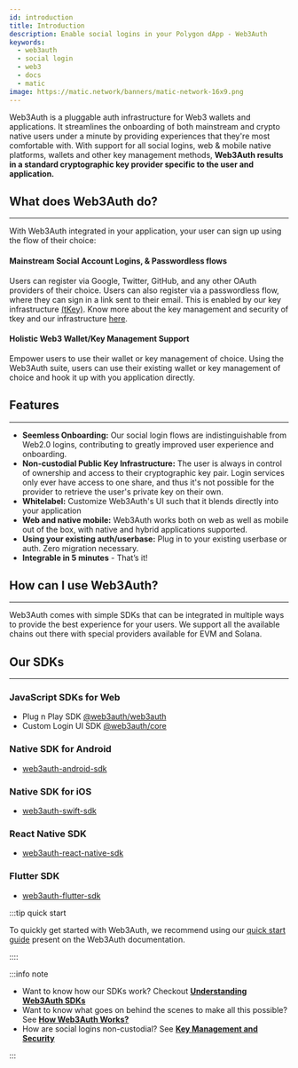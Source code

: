 ```yaml
---
id: introduction 
title: Introduction
description: Enable social logins in your Polygon dApp - Web3Auth
keywords:
  - web3auth
  - social login
  - web3
  - docs
  - matic
image: https://matic.network/banners/matic-network-16x9.png 
---
```


Web3Auth is a pluggable auth infrastructure for Web3 wallets and applications. It streamlines the onboarding of both mainstream and crypto native
users under a minute by providing experiences that they're most comfortable with. With support for all social logins, web & mobile native platforms,
wallets and other key management methods, **Web3Auth results in a standard cryptographic key provider specific to the user and application.**

## What does Web3Auth do?

---

With Web3Auth integrated in your application, your user can sign up using the flow of their choice:

#### Mainstream Social Account Logins, & Passwordless flows
  Users can register via Google, Twitter, GitHub, and any other OAuth providers of their
  choice. Users can also register via a passwordless flow, where they can sign in a link sent to their email. This is enabled by our key
  infrastructure [(tKey)](https://github.com/tkey/tkey). Know more about the key management and security of tkey and our infrastructure
  [here](./key-management.mdx).

#### Holistic Web3 Wallet/Key Management Support
  Empower users to use their wallet or key management of choice. Using the Web3Auth suite, users can
  use their existing wallet or key management of choice and hook it up with you application directly.

## Features
---
- **Seemless Onboarding:** Our social login flows are indistinguishable from Web2.0 logins, contributing to greatly improved user experience and
  onboarding.
- **Non-custodial Public Key Infrastructure:** The user is always in control of ownership and access to their cryptographic key pair. Login services
  only ever have access to one share, and thus it's not possible for the provider to retrieve the user's private key on their own.
- **Whitelabel:** Customize Web3Auth's UI such that it blends directly into your application
- **Web and native mobile:** Web3Auth works both on web as well as mobile out of the box, with native and hybrid applications supported.
- **Using your existing auth/userbase:** Plug in to your existing userbase or auth. Zero migration necessary.
- **Integrable in 5 minutes** - That’s it!

## How can I use Web3Auth?

---

Web3Auth comes with simple SDKs that can be integrated in multiple ways to provide the best experience for your users. We support all the available
chains out there with special providers available for EVM and Solana.

## Our SDKs
---
### JavaScript SDKs for Web

- Plug n Play SDK [@web3auth/web3auth](https://docs.web3auth.io/api-reference/web/plugnplay)
- Custom Login UI SDK [@web3auth/core](https://docs.web3auth.io/api-reference/web/customloginui)

### Native SDK for Android

- [web3auth-android-sdk](https://docs.web3auth.io/api-reference/android/setting-up)

### Native SDK for iOS

- [web3auth-swift-sdk](https://docs.web3auth.io/api-reference/ios/setting-up)

### React Native SDK

- [web3auth-react-native-sdk](https://docs.web3auth.io/api-reference/react-native/choosesdk)

### Flutter SDK

- [web3auth-flutter-sdk](https://docs.web3auth.io/api-reference/flutter/setting-up)

:::tip quick start

To quickly get started with Web3Auth, we recommend using our [quick start guide](https://docs.web3auth.io/get-started/quickstart) present on the Web3Auth documentation.

::::

:::info note

- Want to know how our SDKs work? Checkout [**Understanding Web3Auth SDKs**](https://docs.web3auth.io/developing-with-web3auth/understand-sdk)
- Want to know what goes on behind the scenes to make all this possible? See [**How Web3Auth Works?**](https://docs.web3auth.io/overview/how-web3auth-works)
- How are social logins non-custodial? See [**Key Management and Security**](https://docs.web3auth.io/overview/key-management)

:::
